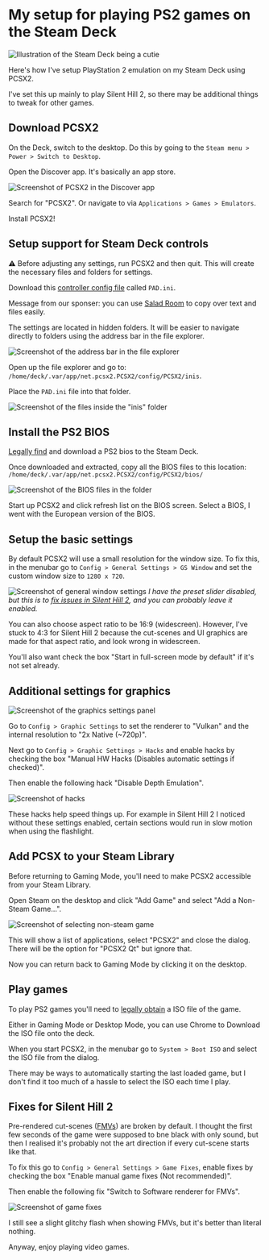 # My setup for playing PS2 games on the Steam Deck

![Illustration of the Steam Deck being a cutie](./images/cute_steam_deck.gif)

Here's how I've setup PlayStation 2 emulation on my Steam Deck using PCSX2.

I've set this up mainly to play Silent Hill 2, so there may be additional things to tweak for other games.

## Download PCSX2

On the Deck, switch to the desktop. Do this by going to the `Steam menu > Power > Switch to Desktop`.

Open the Discover app. It's basically an app store.

![Screenshot of PCSX2 in the Discover app](./images/screenshot_discover.png)

Search for "PCSX2". Or navigate to via `Applications > Games > Emulators`.

Install PCSX2!

## Setup support for Steam Deck controls

⚠️ Before adjusting any settings, run PCSX2 and then quit. This will create the necessary files and folders for settings.

Download this <a href="PAD.ini" download>controller config file</a> called `PAD.ini`.

Message from our sponser: you can use [Salad Room](https://saladroom.net/) to copy over text and files easily.

The settings are located in hidden folders. It will be easier to navigate directly to folders using the address bar in the file explorer.

![Screenshot of the address bar in the file explorer](./images/screenshot_file_explorer.png)

Open up the file explorer and go to: `/home/deck/.var/app/net.pcsx2.PCSX2/config/PCSX2/inis`.

Place the `PAD.ini` file into that folder.

![Screenshot of the files inside the "inis" folder](./images/screenshot_pad_file.png)

## Install the PS2 BIOS

[Legally find](https://www.google.com/search?q=ps2+bios&oq=PS2+bios&sourceid=chrome&ie=UTF-8) and download a PS2 bios to the Steam Deck.

Once downloaded and extracted, copy all the BIOS files to this location: `/home/deck/.var/app/net.pcsx2.PCSX2/config/PCSX2/bios/`

![Screenshot of the BIOS files in the folder](./images/screenshot_bios_files.png)

Start up PCSX2 and click refresh list on the BIOS screen. Select a BIOS, I went with the European version of the BIOS.

## Setup the basic settings

By default PCSX2 will use a small resolution for the window size. To fix this, in the menubar go to `Config > General Settings > GS Window` and set the custom window size to `1280 x 720`.

![Screenshot of general window settings](./images/screenshot_window_settings.png)
_I have the preset slider disabled, but this is to [fix issues in Silent Hill 2](#fixes-for-silent-hill-2), and you can probably leave it enabled._

You can also choose aspect ratio to be 16:9 (widescreen). However, I've stuck to 4:3 for Silent Hill 2 because the cut-scenes and UI graphics are made for that aspect ratio, and look wrong in widescreen.

You'll also want check the box "Start in full-screen mode by default" if it's not set already.

## Additional settings for graphics

![Screenshot of the graphics settings panel](./images/screenshot_graphics.png)

Go to `Config > Graphic Settings` to set the renderer to "Vulkan" and the internal resolution to "2x Native (~720p)".

Next go to `Config > Graphic Settings > Hacks` and enable hacks by checking the box "Manual HW Hacks (Disables automatic settings if checked)".

Then enable the following hack "Disable Depth Emulation".

![Screenshot of hacks](./images/screenshot_hacks.png)

These hacks help speed things up. For example in Silent Hill 2 I noticed without these settings enabled, certain sections would run in slow motion when using the flashlight.

## Add PCSX to your Steam Library

Before returning to Gaming Mode, you'll need to make PCSX2 accessible from your Steam Library.

Open Steam on the desktop and click "Add Game" and select "Add a Non-Steam Game...".

![Screenshot of selecting non-steam game](./images/screenshot_non_steam_game.png)

This will show a list of applications, select "PCSX2" and close the dialog. There will be the option for "PCSX2 Qt" but ignore that.

Now you can return back to Gaming Mode by clicking it on the desktop.

## Play games

To play PS2 games you'll need to [legally obtain](https://www.google.com/search?q=ps2+roms&oq=ps2+roms&sourceid=chrome&ie=UTF-8) a ISO file of the game.

Either in Gaming Mode or Desktop Mode, you can use Chrome to Download the ISO file onto the deck.

When you start PCSX2, in the menubar go to `System > Boot ISO` and select the ISO file from the dialog.

There may be ways to automatically starting the last loaded game, but I don't find it too much of a hassle to select the ISO each time I play.

## Fixes for Silent Hill 2

Pre-rendered cut-scenes ([FMVs](https://en.wikipedia.org/wiki/Full-motion_video)) are broken by default. I thought the first few seconds of the game were supposed to bne black with only sound, but then I realised it's probably not the art direction if every cut-scene starts like that.

To fix this go to `Config > General Settings > Game Fixes`, enable fixes by checking the box "Enable manual game fixes (Not recommended)".

Then enable the following fix "Switch to Software renderer for FMVs".

![Screenshot of game fixes](./images/screenshot_game_fixes.png)

I still see a slight glitchy flash when showing FMVs, but it's better than literal nothing.

Anyway, enjoy playing video games.

